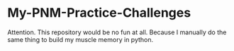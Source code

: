 # My-PNM-Practice-Challenges
Attention. This repository would be no fun at all. Because I manually do the same thing to build my muscle memory in python. 
